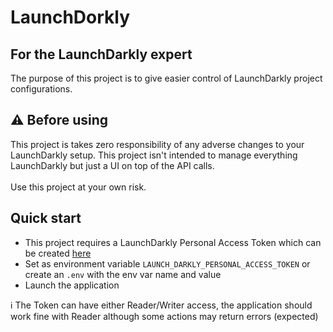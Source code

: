 # LaunchDorkly

## For the LaunchDarkly expert

The purpose of this project is to give easier control of LaunchDarkly project configurations.

## ⚠️ Before using

This project is takes zero responsibility of any adverse changes to your LaunchDarkly setup.
This project isn't intended to manage everything LaunchDarkly but just a UI on top of the API calls.
<br/>
<br/>
Use this project at your own risk.

## Quick start

- This project requires a LaunchDarkly Personal Access Token which can be created [here](https://app.launchdarkly.com/settings/authorization)
- Set as environment variable `LAUNCH_DARKLY_PERSONAL_ACCESS_TOKEN` or create an `.env` with the env var name and value
- Launch the application

ℹ️ The Token can have either Reader/Writer access, the application should work fine with Reader although some actions may return errors (expected)


